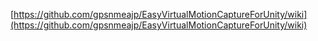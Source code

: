 [https://github.com/gpsnmeajp/EasyVirtualMotionCaptureForUnity/wiki](https://github.com/gpsnmeajp/EasyVirtualMotionCaptureForUnity/wiki)